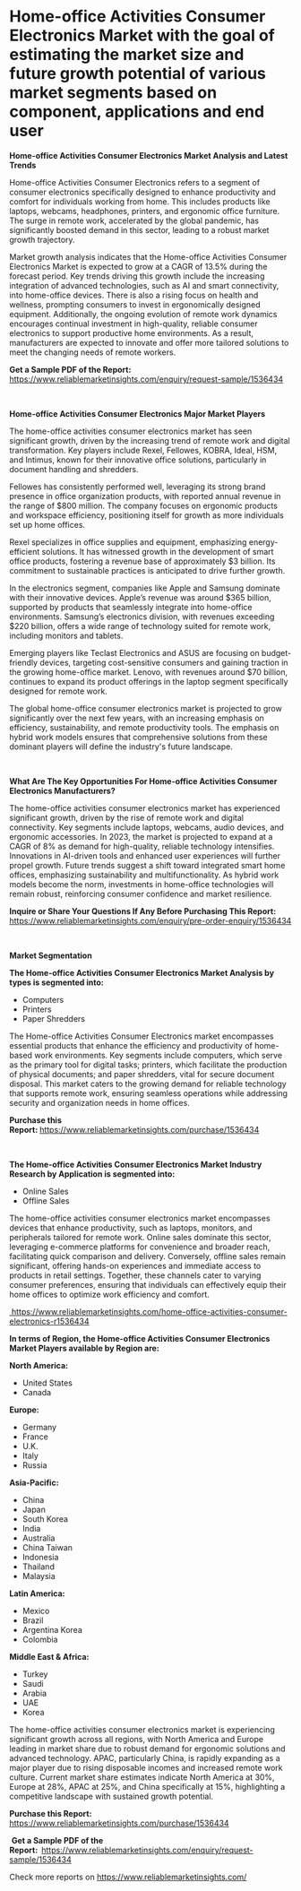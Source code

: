 <p><h1>Home-office Activities Consumer Electronics Market with the goal of estimating the market size and future growth potential of various market segments based on component, applications and end user</h1></p><p><strong>Home-office Activities Consumer Electronics Market Analysis and Latest Trends</strong></p>
<p><p>Home-office Activities Consumer Electronics refers to a segment of consumer electronics specifically designed to enhance productivity and comfort for individuals working from home. This includes products like laptops, webcams, headphones, printers, and ergonomic office furniture. The surge in remote work, accelerated by the global pandemic, has significantly boosted demand in this sector, leading to a robust market growth trajectory.</p><p>Market growth analysis indicates that the Home-office Activities Consumer Electronics Market is expected to grow at a CAGR of 13.5% during the forecast period. Key trends driving this growth include the increasing integration of advanced technologies, such as AI and smart connectivity, into home-office devices. There is also a rising focus on health and wellness, prompting consumers to invest in ergonomically designed equipment. Additionally, the ongoing evolution of remote work dynamics encourages continual investment in high-quality, reliable consumer electronics to support productive home environments. As a result, manufacturers are expected to innovate and offer more tailored solutions to meet the changing needs of remote workers.</p></p>
<p><strong>Get a Sample PDF of the Report:&nbsp;</strong> <a href="https://www.reliablemarketinsights.com/enquiry/request-sample/1536434?utm_campaign=3529&utm_medium=2&utm_source=Github&utm_content=ia&utm_term=05042025&utm_id=home-office-activities-consumer-electronics">https://www.reliablemarketinsights.com/enquiry/request-sample/1536434</a></p>
<p>&nbsp;</p>
<p><strong>Home-office Activities Consumer Electronics Major Market Players</strong></p>
<p><p>The home-office activities consumer electronics market has seen significant growth, driven by the increasing trend of remote work and digital transformation. Key players include Rexel, Fellowes, KOBRA, Ideal, HSM, and Intimus, known for their innovative office solutions, particularly in document handling and shredders. </p><p>Fellowes has consistently performed well, leveraging its strong brand presence in office organization products, with reported annual revenue in the range of $800 million. The company focuses on ergonomic products and workspace efficiency, positioning itself for growth as more individuals set up home offices.</p><p>Rexel specializes in office supplies and equipment, emphasizing energy-efficient solutions. It has witnessed growth in the development of smart office products, fostering a revenue base of approximately $3 billion. Its commitment to sustainable practices is anticipated to drive further growth.</p><p>In the electronics segment, companies like Apple and Samsung dominate with their innovative devices. Apple’s revenue was around $365 billion, supported by products that seamlessly integrate into home-office environments. Samsung’s electronics division, with revenues exceeding $220 billion, offers a wide range of technology suited for remote work, including monitors and tablets.</p><p>Emerging players like Teclast Electronics and ASUS are focusing on budget-friendly devices, targeting cost-sensitive consumers and gaining traction in the growing home-office market. Lenovo, with revenues around $70 billion, continues to expand its product offerings in the laptop segment specifically designed for remote work.</p><p>The global home-office consumer electronics market is projected to grow significantly over the next few years, with an increasing emphasis on efficiency, sustainability, and remote productivity tools. The emphasis on hybrid work models ensures that comprehensive solutions from these dominant players will define the industry's future landscape.</p></p>
<p>&nbsp;</p>
<p><strong>What Are The Key Opportunities For Home-office Activities Consumer Electronics Manufacturers?</strong></p>
<p><p>The home-office activities consumer electronics market has experienced significant growth, driven by the rise of remote work and digital connectivity. Key segments include laptops, webcams, audio devices, and ergonomic accessories. In 2023, the market is projected to expand at a CAGR of 8% as demand for high-quality, reliable technology intensifies. Innovations in AI-driven tools and enhanced user experiences will further propel growth. Future trends suggest a shift toward integrated smart home offices, emphasizing sustainability and multifunctionality. As hybrid work models become the norm, investments in home-office technologies will remain robust, reinforcing consumer confidence and market resilience.</p></p>
<p><strong>Inquire or Share Your Questions If Any Before Purchasing This Report:</strong> <a href="https://www.reliablemarketinsights.com/enquiry/pre-order-enquiry/1536434?utm_campaign=3529&utm_medium=2&utm_source=Github&utm_content=ia&utm_term=05042025&utm_id=home-office-activities-consumer-electronics">https://www.reliablemarketinsights.com/enquiry/pre-order-enquiry/1536434</a></p>
<p>&nbsp;</p>
<p><strong>Market Segmentation</strong></p>
<p><strong>The Home-office Activities Consumer Electronics Market Analysis by types is segmented into:</strong></p>
<p><ul><li>Computers</li><li>Printers</li><li>Paper Shredders</li></ul></p>
<p><p>The Home-office Activities Consumer Electronics market encompasses essential products that enhance the efficiency and productivity of home-based work environments. Key segments include computers, which serve as the primary tool for digital tasks; printers, which facilitate the production of physical documents; and paper shredders, vital for secure document disposal. This market caters to the growing demand for reliable technology that supports remote work, ensuring seamless operations while addressing security and organization needs in home offices.</p></p>
<p><strong>Purchase this Report:&nbsp;</strong><a href="https://www.reliablemarketinsights.com/purchase/1536434?utm_campaign=3529&utm_medium=2&utm_source=Github&utm_content=ia&utm_term=05042025&utm_id=home-office-activities-consumer-electronics">https://www.reliablemarketinsights.com/purchase/1536434</a></p>
<p>&nbsp;</p>
<p><strong>The Home-office Activities Consumer Electronics Market Industry Research by Application is segmented into:</strong></p>
<p><ul><li>Online Sales</li><li>Offline Sales</li></ul></p>
<p><p>The home-office activities consumer electronics market encompasses devices that enhance productivity, such as laptops, monitors, and peripherals tailored for remote work. Online sales dominate this sector, leveraging e-commerce platforms for convenience and broader reach, facilitating quick comparison and delivery. Conversely, offline sales remain significant, offering hands-on experiences and immediate access to products in retail settings. Together, these channels cater to varying consumer preferences, ensuring that individuals can effectively equip their home offices to optimize work efficiency and comfort.</p></p>
<p><a href="https://www.reliablemarketinsights.com/home-office-activities-consumer-electronics-r1536434?utm_campaign=3529&utm_medium=2&utm_source=Github&utm_content=ia&utm_term=05042025&utm_id=home-office-activities-consumer-electronics">&nbsp;https://www.reliablemarketinsights.com/home-office-activities-consumer-electronics-r1536434</a></p>
<p><strong>In terms of Region, the Home-office Activities Consumer Electronics Market Players available by Region are:</strong></p>
<p>
    <p> <strong> North America: </strong>
        <ul>
            <li>United States</li>
            <li>Canada</li>
        </ul>
        </p> 
    <p> <strong> Europe: </strong>
        <ul>
            <li>Germany</li>
            <li>France</li>
            <li>U.K.</li>
            <li>Italy</li>
            <li>Russia</li>
        </ul>
        </p> 
    <p> <strong> Asia-Pacific: </strong>
        <ul>
            <li>China</li>
            <li>Japan</li>
            <li>South Korea</li>
            <li>India</li>
            <li>Australia</li>
            <li>China Taiwan</li>
            <li>Indonesia</li>
            <li>Thailand</li>
            <li>Malaysia</li>
        </ul>
        </p> 
    <p> <strong> Latin America: </strong>
        <ul>
            <li>Mexico</li>
            <li>Brazil</li>
            <li>Argentina Korea</li>
            <li>Colombia</li>
        </ul>
        </p> 
    <p> <strong> Middle East & Africa: </strong>
        <ul>
            <li>Turkey</li>
            <li>Saudi</li>
            <li>Arabia</li>
            <li>UAE</li>
            <li>Korea</li>
        </ul>
    </p>
    </p>
<p><p>The home-office activities consumer electronics market is experiencing significant growth across all regions, with North America and Europe leading in market share due to robust demand for ergonomic solutions and advanced technology. APAC, particularly China, is rapidly expanding as a major player due to rising disposable incomes and increased remote work culture. Current market share estimates indicate North America at 30%, Europe at 28%, APAC at 25%, and China specifically at 15%, highlighting a competitive landscape with sustained growth potential.</p></p>
<p><strong>Purchase this Report: </strong><a href="https://www.reliablemarketinsights.com/purchase/1536434?utm_campaign=3529&utm_medium=2&utm_source=Github&utm_content=ia&utm_term=05042025&utm_id=home-office-activities-consumer-electronics">https://www.reliablemarketinsights.com/purchase/1536434</a></p>
<p>&nbsp;<strong>Get a Sample PDF of the Report:&nbsp;&nbsp;</strong><a href="https://www.reliablemarketinsights.com/enquiry/request-sample/1536434?utm_campaign=3529&utm_medium=2&utm_source=Github&utm_content=ia&utm_term=05042025&utm_id=home-office-activities-consumer-electronics">https://www.reliablemarketinsights.com/enquiry/request-sample/1536434</a></p>
<p><strong></strong></p>
<p>Check more reports on <a href="https://www.reliablemarketinsights.com/?utm_campaign=3529&utm_medium=2&utm_source=Github&utm_content=ia&utm_term=05042025&utm_id=home-office-activities-consumer-electronics">https://www.reliablemarketinsights.com/</a></p>